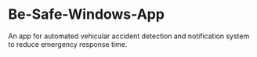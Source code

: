 # Be-Safe-Windows-App
An app for automated vehicular accident detection and notification system to reduce emergency response time.
